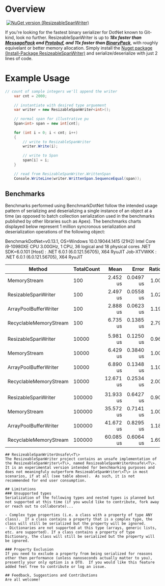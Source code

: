 # Overview
![]()
[![NuGet version (ResizeableSpanWriter)](https://img.shields.io/badge/nuget-v1.0.0blue?style=flat-square)](https://www.nuget.org/packages/ResizeableSpanWriter/)

If you're looking for the fastest binary serializer for DotNet known to Git-kind, look no further.  ResizeableSpanWriter is up to ***18x faster than [MessagePack](https://github.com/neuecc/MessagePack-CSharp) and [Protobuf](https://github.com/protocolbuffers/protobuf), and 11x faster than [BinaryPack](https://github.com/Sergio0694/BinaryPack)***, with roughly equivelant or better memory allocation. Simply install the [Nuget package (Install-Package ResizeableSpanWriter)](https://www.nuget.org/packages/ResizeableSpanWriter/) and serialize/deserialize with just 2 lines of code.

# Example Usage
```csharp
// count of sample integers we'll append the writer
	var cnt = 2000;
	
	// instantiate with desired type arguement
	var writer = new ResizableSpanWriter<int>();
	
	// normal span for illustrative pu
	Span<int> span = new int[cnt];
	
	for (int i = 0; i < cnt; i++)
	{
		// write to ResizableSpanWriter
		writer.Write(i);
		
		// write to Span
		span[i] = i;
	}
	
	// read from ResizableSpanWriter.WrittenSpan
	Console.WriteLine(writer.WrittenSpan.SequenceEqual(span));	
```
## Benchmarks
Benchmarks performed using BenchmarkDotNet follow the intended usage pattern of serializing and deserializing a single instance of an object at a time (as opposed to batch collection serialization used in the benchmarks published by other libraries such as Apex).  The benchmarks charts displayed below represent 1 million syncronous serialization and deserialization operations of the following object:

BenchmarkDotNet=v0.13.1, OS=Windows 10.0.19044.1415 (21H2)
Intel Core i9-10980XE CPU 3.00GHz, 1 CPU, 36 logical and 18 physical cores
.NET SDK=6.0.101
  [Host]     : .NET 6.0.1 (6.0.121.56705), X64 RyuJIT
  Job-XTVWKK : .NET 6.0.1 (6.0.121.56705), X64 RyuJIT

|                 Method | TotalCount |      Mean |     Error | Ratio |
|----------------------- |----------- |----------:|----------:|------:|
|           MemoryStream |        100 |  2.452 us | 0.0497 us |  1.00 |
|    ResizableSpanWriter |        100 |  2.497 us | 0.0558 us |  1.02 |
|  ArrayPoolBufferWriter |        100 |  2.888 us | 0.0623 us |  1.19 |
| RecyclableMemoryStream |        100 |  6.735 us | 0.1385 us |  2.79 |
|                        |            |           |           |       |
|    ResizableSpanWriter |      10000 |  5.981 us | 0.1250 us |  0.96 |
|           MemoryStream |      10000 |  6.429 us | 0.3840 us |  1.00 |
|  ArrayPoolBufferWriter |      10000 |  6.890 us | 0.1348 us |  1.10 |
| RecyclableMemoryStream |      10000 | 12.671 us | 0.2534 us |  2.00 |
|                        |            |           |           |       |
|    ResizableSpanWriter |     100000 | 31.933 us | 0.6427 us |  0.90 |
|           MemoryStream |     100000 | 35.572 us | 0.7141 us |  1.00 |
|  ArrayPoolBufferWriter |     100000 | 41.672 us | 0.8295 us |  1.18 |
| RecyclableMemoryStream |     100000 | 60.085 us | 0.6064 us |  1.69 |
```
## ResizeableSpanWriterUnsafe\<T\>
The ResizeableSpanWriter project contains an unsafe implementation of the ResizeableSpanWriter\<T\>, named ResizeableSpanWriterUnsafe\<T\>.  It is an experimental version intended for benchmarking purposes and does not meaningfuly outperform ResizeableSpanWriter\<T\> in most scenarios, if at all (see table above).  As such, it is not recommended for end user consumption.

## Limitations 
### Unsupported types
Serialization of the following types and nested types is planned but not supported at this time (if you would like to contribute, fork away or reach out to collaborate)...

- Complex type properties (i.e. a class with a property of type ANY class).  If a class contains a property that is a complex type, the class will still be serialized but the property will be ignored.
- Dictionaries are not supported at this type (arrays, generic lists, etc. are supported). If a class contains a property of type Dictionary, the class will still be serialized but the property will be ignored.

### Property Exclusion
If you need to exclude a property from being serialized for reasons other then performance (unless nanoseconds actually matter to you), presently your only option is a DTO.  If you would like this feature added feel free to contribute or log an issue.
    
## Feedback, Suggestions and Contributions
Are all welcome!
